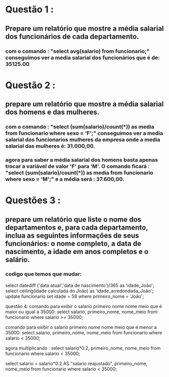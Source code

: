 # Questão 1 : 
## Prepare um relatório que mostre a média salarial dos funcionários de cada departamento.
### com o comando : "select avg(salario) from funcionario;" conseguimos ver a media salarial dos funcionários que é de: 35125.00

# Questão 2 :
## prepare um relatório que mostre a média salarial dos homens e das mulheres.
### com o comando : "select (sum(salario)/count(*)) as media from funcionario where sexo = 'F';" conseguimos ver a media salarial dos funcionarios mulheres da empresa onde a media salarial das mulheres é: 31.000,00.
### agora para saber a média salarial dos homens basta apenas trocar a variável de valor 'F' para 'M'. O comando ficará : "select (sum(salario)/count(*)) as media from funcionario where sexo = 'M';" e a média será : 37.600,00.


# Questões 3 :
## prepare um relatório que liste o nome dos departamentos e, para cada departamento, inclua as seguintes informações de seus funcionários: o nome completo, a data de nascimento, a idade em anos completos e o salário.
### codigo que temos que mudar: 
select datediff
('data atual','data de nascimento')/365 as 'idade_João';
select ceiling(idade calculada do João) as 'idade_arredondada_João';
update funcionario set idade = 58 where primeiro_nome = 'João';
 
questão 4: comando para exibir o salario primeiro nome nome meio que é maior ou igual a 35000:
select salario, primeiro_nome, nome_meio from funcionario where salario >= 35000;

comando para exibir o salario primeiro nome nome meio que é menor a 35000:
select salario, primeiro_nome, nome_meio from funcionario where salario < 35000;

agora multiplicando :
select salario*0.2, primeiro_nome, nome_meio from funcionario where salario < 35000;

select salario + salario*0.2 AS "salario reajustado", primeiro_nome, nome_meio from funcionario where salario < 35000;
